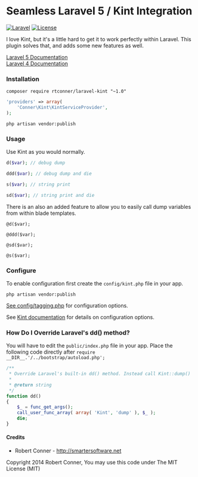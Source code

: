 Seamless Laravel 5 / Kint Integration
============

[![Laravel](https://img.shields.io/badge/Laravel-5.0-orange.svg?style=flat-square)](http://laravel.com)
[![License](http://img.shields.io/badge/license-MIT-brightgreen.svg?style=flat-square)](https://tldrlegal.com/license/mit-license)

I love Kint, but it's a little hard to get it to work perfectly within Laravel. This plugin solves that, and adds some new features as well.

[Laravel 5 Documentation](https://github.com/rtconner/laravel-kint/tree/laravel-5)  
[Laravel 4 Documentation](https://github.com/rtconner/laravel-kint/tree/laravel-4)

### Installation

    composer require rtconner/laravel-kint "~1.0"

```php
'providers' => array(
	'Conner\Kint\KintServiceProvider',
);
```

    php artisan vendor:publish

### Usage

Use Kint as you would normally.

```php
d($var); // debug dump

ddd($var); // debug dump and die

s($var); // string print

sd($var); // string print and die
```

There is an also an added feature to allow you to easily call dump variables from within blade templates.

```
@d($var);

@ddd($var);

@sd($var);

@s($var);
```

### Configure

To enable configuration first create the `config/kint.php` file in your app.

    php artisan vendor:publish

[See config/tagging.php](config/tagging.php) for configuration options.

See [Kint documentation](http://raveren.github.io/kint/) for details on configuration options.


### How Do I Override Laravel's dd() method?

You will have to edit the `public/index.php` file in your app. Place the following code directly after 
`require __DIR__.'/../bootstrap/autoload.php';`

```php
/**
 * Override Laravel's built-in dd() method. Instead call Kint::dump()
 * 
 * @return string
 */
function dd()
{
    $_ = func_get_args();
    call_user_func_array( array( 'Kint', 'dump' ), $_ );
    die;
}
```

#### Credits

 - Robert Conner - http://smartersoftware.net

Copyright 2014 Robert Conner, You may use this code under The MIT License (MIT)